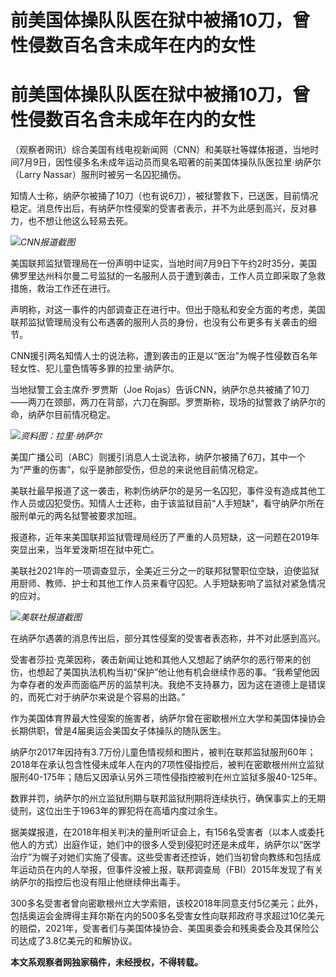 # 前美国体操队队医在狱中被捅10刀，曾性侵数百名含未成年在内的女性

# 前美国体操队队医在狱中被捅10刀，曾性侵数百名含未成年在内的女性

（观察者网讯）综合美国有线电视新闻网（CNN）和美联社等媒体报道，当地时间7月9日，因性侵多名未成年运动员而臭名昭著的前美国体操队队医拉里·纳萨尔（Larry
Nassar）服刑时被另一名囚犯捅伤。

知情人士称，纳萨尔被捅了10刀（也有说6刀），被狱警救下，已送医，目前情况稳定。消息传出后，有纳萨尔性侵案的受害者表示，并不为此感到高兴，反对暴力，也不想让他这么轻易去死。

![](https://inews.gtimg.com/newsapp_bt/0/15813325570/1000)_CNN报道截图_

美国联邦监狱管理局在一份声明中证实，当地时间7月9日下午约2时35分，美国佛罗里达州科尔曼二号监狱的一名服刑人员于遭到袭击，工作人员立即采取了急救措施，救治工作还在进行。

声明称，对这一事件的内部调查正在进行中。但出于隐私和安全方面的考虑，美国联邦监狱管理局没有公布遇袭的服刑人员的身份，也没有公布更多有关袭击的细节。

CNN援引两名知情人士的说法称，遭到袭击的正是以“医治”为幌子性侵数百名年轻女性、犯儿童色情等多罪的拉里·纳萨尔。

当地狱警工会主席乔·罗贾斯（Joe
Rojas）告诉CNN，纳萨尔总共被捅了10刀——两刀在颈部，两刀在背部，六刀在胸部。罗贾斯称，现场的狱警救了纳萨尔的命，纳萨尔目前情况稳定。

![](https://inews.gtimg.com/newsapp_bt/0/15813325571/1000)_资料图：拉里·纳萨尔_

美国广播公司（ABC）则援引消息人士说法称，纳萨尔被捅了6刀，其中一个为“严重的伤害”，似乎是肺部受伤，但总的来说他目前情况稳定。

美联社最早报道了这一袭击，称刺伤纳萨尔的是另一名囚犯，事件没有造成其他工作人员或囚犯受伤。知情人士还称，由于该监狱目前“人手短缺”，看守纳萨尔所在服刑单元的两名狱警被要求加班。

报道称，近年来美国联邦监狱管理局经历了严重的人员短缺，这一问题在2019年突显出来，当年爱泼斯坦在狱中死亡。

美联社2021年的一项调查显示，全美近三分之一的联邦狱警职位空缺，迫使监狱用厨师、教师、护士和其他工作人员来看守囚犯。人手短缺影响了监狱对紧急情况的应对。

![](https://inews.gtimg.com/newsapp_bt/0/15813325574/1000)_美联社报道截图_

在纳萨尔遇袭的消息传出后，部分其性侵案的受害者表态称，并不对此感到高兴。

受害者莎拉·克莱因称，袭击新闻让她和其他人又想起了纳萨尔的恶行带来的创伤，也想起了美国执法机构当初“保护”他让他有机会继续作恶的事。“我希望他因为幸存者的发声而面临严厉的监禁判决。我绝不支持暴力，因为这在道德上是错误的，而死亡对于纳萨尔来说是个容易的出路。”

作为美国体育界最大性侵案的施害者，纳萨尔曾在密歇根州立大学和美国体操协会长期供职，曾是4届奥运会美国女子体操队的随队医生。

纳萨尔2017年因持有3.7万份儿童色情视频和图片，被判在联邦监狱服刑60年；2018年在承认包含性侵未成年人在内的7项性侵指控后，被判在密歇根州州立监狱服刑40-175年；随后又因承认另外三项性侵指控被判在州立监狱多服40-125年。

数罪并罚，纳萨尔的州立监狱刑期与联邦监狱刑期将连续执行，确保事实上的无期徒刑，这位出生于1963年的罪犯将在高墙内度过余生。

据美媒报道，在2018年相关判决的量刑听证会上，有156名受害者（以本人或委托他人的方式）出庭作证，她们中的很多人受到侵犯时还是未成年，纳萨尔以“医学治疗”为幌子对她们实施了侵害。这些受害者还控诉，她们当初曾向教练和包括成年运动员在内的人举报，但事件没被上报，联邦调查局（FBI）2015年发现了有关纳萨尔的指控后也没有阻止他继续伸出毒手。

300多名受害者曾向密歇根州立大学索赔，该校2018年同意支付5亿美元；此外，包括奥运会金牌得主拜尔斯在内的500多名受害女性向联邦政府寻求超过10亿美元的赔偿，2021年，受害者们与美国体操协会、美国奥委会和残奥委会及其保险公司达成了3.8亿美元的和解协议。

**本文系观察者网独家稿件，未经授权，不得转载。**

